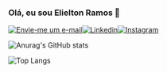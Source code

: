 ### Olá, eu sou Elielton Ramos 👋

[![Envie-me um e-mail](https://img.shields.io/badge/Gmail-D14836?style=for-the-badge&logo=gmail&logoColor=white)](mailto:elieltonramos14@gmail.com)[![Linkedin](https://img.shields.io/badge/LinkedIn-0077B5?style=for-the-badge&logo=linkedin&logoColor=white)](https://www.linkedin.com/in/elielton-ramos/)[![Instagram](https://img.shields.io/badge/Instagram-E4405F?style=for-the-badge&logo=instagram&logoColor=white)](https://www.instagram.com/elieltonramos08/)

![Anurag's GitHub stats](https://github-readme-stats.vercel.app/api?username=ElieltonRamos&show_icons=true&theme=tokyonight)

![Top Langs](https://github-readme-stats.vercel.app/api/top-langs/?username=ElieltonRamos&hide_progress=false)
